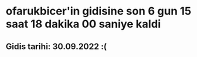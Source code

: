 # ofarukbicer'in gidisine son 6 gun 15 saat 18 dakika 00 saniye kaldi

## Gidis tarihi: 30.09.2022 :(